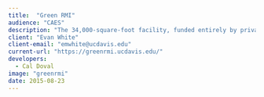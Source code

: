 ```yaml
---
title:  "Green RMI"
audience: "CAES"
description: "The 34,000-square-foot facility, funded entirely by private donations, includes the Teaching and Research Winery and the August A. Busch III Brewing and Food Science Laboratory."
client: "Evan White"
client-email: "emwhite@ucdavis.edu"
current-url: "https://greenrmi.ucdavis.edu/"
developers:
  - Cal Doval
image: "greenrmi"
date: 2015-08-23
---
```

